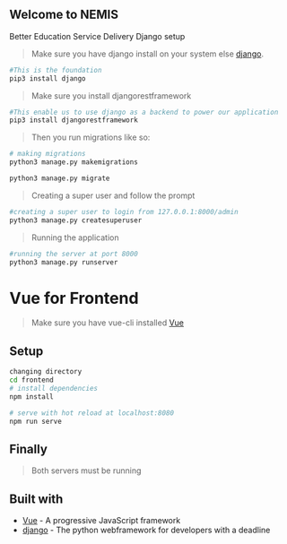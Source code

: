 ## Welcome to NEMIS

Better Education Service Delivery Django setup
> Make sure you have django install on your system else [django](https://django.org).

```bash
#This is the foundation
pip3 install django

```
> Make sure you install djangorestframework

```bash
#This enable us to use django as a backend to power our application
pip3 install djangorestframework

```
> Then you run migrations like so:

```bash
# making migrations
python3 manage.py makemigrations

python3 manage.py migrate

```
> Creating a super user and follow the prompt

```bash
#creating a super user to login from 127.0.0.1:8000/admin
python3 manage.py createsuperuser

```
> Running the application

```bash 
#running the server at port 8000
python3 manage.py runserver

```



# Vue for Frontend

> Make sure you have vue-cli installed [Vue](https://vuejs.org/)

## Setup

``` bash
changing directory
cd frontend 
# install dependencies
npm install

# serve with hot reload at localhost:8080
npm run serve

```
## Finally
> Both servers must be running 

## Built with
- [Vue](https://vuejs.org/) - A progressive JavaScript framework
- [django](https://django.org/) - The python webframework for developers with a deadline